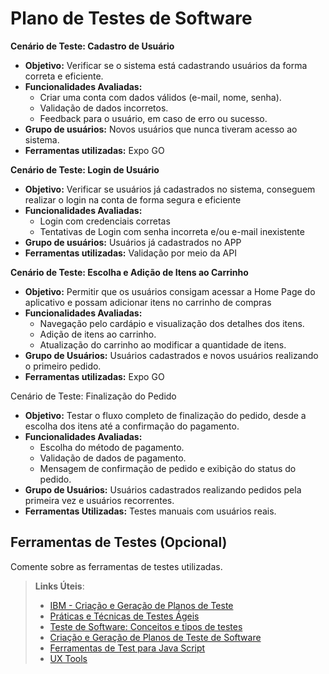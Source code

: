 # Plano de Testes de Software 

**Cenário de Teste: Cadastro de Usuário**
- **Objetivo:** Verificar se o sistema está cadastrando usuários da forma correta e eficiente.
- **Funcionalidades Avaliadas:** 
  - Criar uma conta com dados válidos (e-mail, nome, senha).
  - Validação de dados incorretos.
  - Feedback para o usuário, em caso de erro ou sucesso.
- **Grupo de usuários:** Novos usuários que nunca tiveram acesso ao sistema.
- **Ferramentas utilizadas:** Expo GO

**Cenário de Teste: Login de Usuário**
- **Objetivo:** Verificar se usuários já cadastrados no sistema, conseguem realizar o login na conta de forma segura e eficiente
- **Funcionalidades Avaliadas:**
  - Login com credenciais corretas
  - Tentativas de Login com senha incorreta e/ou e-mail inexistente
- **Grupo de usuários:** Usuários já cadastrados no APP
- **Ferramentas utilizadas:** Validação por meio da API

**Cenário de Teste: Escolha e Adição de Itens ao Carrinho**
- **Objetivo:** Permitir que os usuários consigam acessar a Home Page do aplicativo e possam adicionar itens no carrinho de compras
- **Funcionalidades Avaliadas:**
  - Navegação pelo cardápio e visualização dos detalhes dos itens.
  - Adição de itens ao carrinho.
  - Atualização do carrinho ao modificar a quantidade de itens.
- **Grupo de Usuários:** Usuários cadastrados e novos usuários realizando o primeiro pedido.
- **Ferramentas utilizadas:** Expo GO

Cenário de Teste: Finalização do Pedido
- **Objetivo:** Testar o fluxo completo de finalização do pedido, desde a escolha dos itens até a confirmação do pagamento.
- **Funcionalidades Avaliadas:**
  - Escolha do método de pagamento.
  - Validação de dados de pagamento.
  - Mensagem de confirmação de pedido e exibição do status do pedido.
- **Grupo de Usuários:** Usuários cadastrados realizando pedidos pela primeira vez e usuários recorrentes.
- **Ferramentas Utilizadas:** Testes manuais com usuários reais.


## Ferramentas de Testes (Opcional)

Comente sobre as ferramentas de testes utilizadas.
 
> **Links Úteis**:
> - [IBM - Criação e Geração de Planos de Teste](https://www.ibm.com/developerworks/br/local/rational/criacao_geracao_planos_testes_software/index.html)
> - [Práticas e Técnicas de Testes Ágeis](http://assiste.serpro.gov.br/serproagil/Apresenta/slides.pdf)
> -  [Teste de Software: Conceitos e tipos de testes](https://blog.onedaytesting.com.br/teste-de-software/)
> - [Criação e Geração de Planos de Teste de Software](https://www.ibm.com/developerworks/br/local/rational/criacao_geracao_planos_testes_software/index.html)
> - [Ferramentas de Test para Java Script](https://geekflare.com/javascript-unit-testing/)
> - [UX Tools](https://uxdesign.cc/ux-user-research-and-user-testing-tools-2d339d379dc7)
